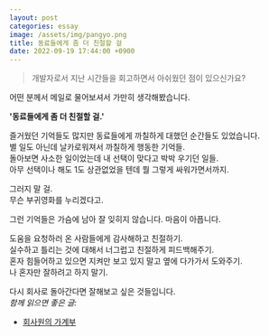 ```yaml
---
layout: post
categories: essay
image: /assets/img/pangyo.png
title: 동료들에게 좀 더 친절할 걸
date: 2022-09-19 17:44:00 +0900
---
```


>개발자로서 지난 시간들을 회고하면서 아쉬웠던 점이 있으신가요?

어떤 분께서 메일로 물어보셔서 가만히 생각해봤습니다.

**'동료들에게 좀 더 친절할 걸.'**

즐거웠던 기억들도 많지만 동료들에게 까칠하게 대했던 순간들도 있었습니다.  
별 일도 아닌데 날카로워져서 까칠하게 행동한 기억들.  
돌아보면 사소한 일이었는데 내 선택이 맞다고 박박 우기던 일들.  
아무 선택이나 해도 1도 상관없었을 텐데 뭘 그렇게 싸워가면서까지.

그러지 말 걸.  
무슨 부귀영화를 누리겠다고.  

그런 기억들은 가슴에 남아 잘 잊히지 않습니다. 마음이 아픕니다.

도움을 요청하러 온 사람들에게 감사해하고 친절하기.  
실수하고 틀리는 것에 대해서 너그럽고 친절하게 피드백해주기.    
혼자 힘들어하고 있으면 지켜만 보고 있지 말고 옆에 다가가서 도와주기.  
나 혼자만 잘하려고 하지 말기.

다시 회사로 돌아간다면 잘해보고 싶은 것들입니다.
<br>
*함께 읽으면 좋은 글:*
* [회사원의 가계부](/essay/2016/02/11/회사원의-가계부.html)